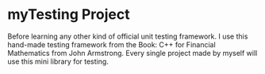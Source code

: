 # myTesting Project
Before learning any other kind of official unit testing framework. I use this hand-made testing framework from the Book: C++ for Financial Mathematics from John Armstrong.
Every single project made by myself will use this mini library for testing.